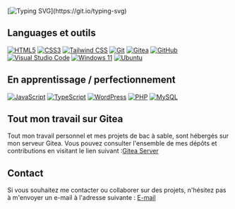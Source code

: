 [![Typing SVG](https://readme-typing-svg.herokuapp.com?color=0000FF&lines=Bienvenue++sur+mon+profil+GitHub!👋;)](https://git.io/typing-svg)

## Languages et outils


[![HTML5](https://img.shields.io/badge/-HTML5-E34F26?&logo=HTML5&logoColor=white)](https://www.w3.org/html/)
[![CSS3](https://img.shields.io/badge/-CSS3-1572B6?&logo=CSS3&logoColor=white)](https://developer.mozilla.org/fr/docs/Web/CSS)
[![Tailwind CSS](https://img.shields.io/badge/-Tailwind%20CSS-38B2AC?&logo=Tailwind%20CSS&logoColor=white)](https://tailwindcss.com/)
[![Git](https://img.shields.io/badge/-Git-F05032?&logo=Git&logoColor=white)](https://git-scm.com/)
[![Gitea](https://img.shields.io/badge/-Gitea-609926?&logo=Gitea&logoColor=white)](https://gitea.io/)
[![GitHub](https://img.shields.io/badge/-GitHub-000?&logo=GitHub&logoColor=FFF)](https://www.github.com/)
[![Visual Studio Code](https://img.shields.io/badge/-VS%20Code-007ACC?&logo=Visual%20Studio%20Code&logoColor=white)](https://code.visualstudio.com/)
[![Windows 11](https://img.shields.io/badge/-Windows%2011-0078D6?&logo=Windows&logoColor=white)](https://www.microsoft.com/windows/windows-11)
[![Ubuntu](https://img.shields.io/badge/-Ubuntu-E95420?&logo=Ubuntu&logoColor=white)](https://ubuntu.com/)



## En apprentissage / perfectionnement
[![JavaScript](https://img.shields.io/badge/-JavaScript-F7DF1E?&logo=JavaScript&logoColor=black)](https://developer.mozilla.org/fr/docs/Web/JavaScript)
[![TypeScript](https://img.shields.io/badge/-TypeScript-3178C6?&logo=TypeScript&logoColor=white)](https://www.typescriptlang.org/)
[![WordPress](https://img.shields.io/badge/-WordPress-21759B?&logo=WordPress&logoColor=white)](https://wordpress.org/)
[![PHP](https://img.shields.io/badge/-PHP-777BB4?&logo=PHP&logoColor=white)](https://www.php.net/)
[![MySQL](https://img.shields.io/badge/-MySQL-4479A1?&logo=MySQL&logoColor=white)](https://www.mysql.com/)

## Tout mon travail sur Gitea
Tout mon travail personnel et mes projets de bac à sable, sont hébergés sur mon serveur Gitea. Vous pouvez consulter l'ensemble de mes dépôts et contributions en visitant le lien suivant :[Gitea Server](https://gitea.fabienmcl.fr)


## Contact
Si vous souhaitez me contacter ou collaborer sur des projets, n'hésitez pas à m'envoyer un e-mail à l'adresse suivante : 
[E-mail](mailto:fabienmclll@gmail.com)

